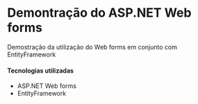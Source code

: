 

# Demontração do ASP.NET Web forms

Demostração da utilização do Web forms em conjunto com EntityFramework

#### Tecnologias utilizadas
- ASP.NET Web forms
- EntityFramework
